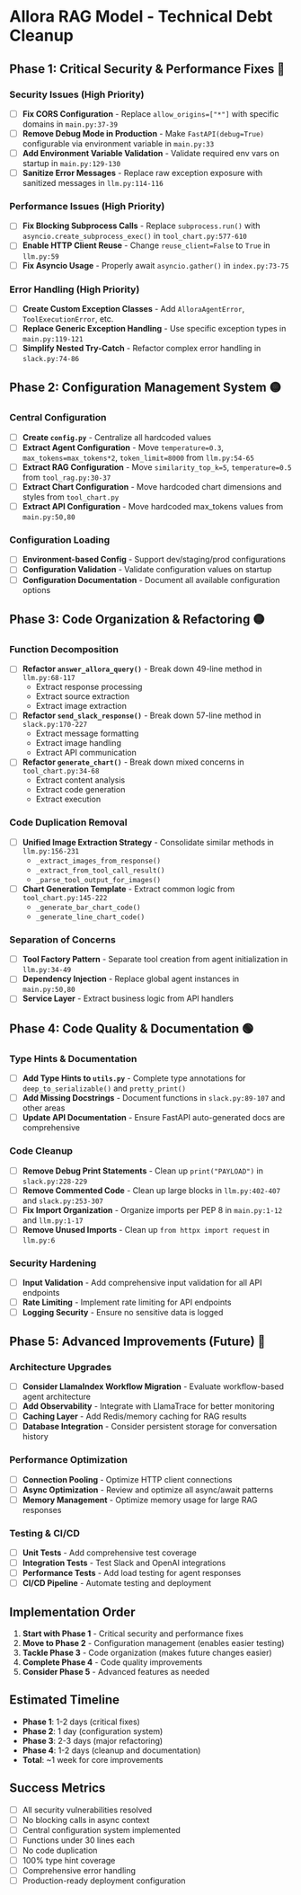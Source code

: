 # Allora RAG Model - Technical Debt Cleanup

## Phase 1: Critical Security & Performance Fixes 🔴

### Security Issues (High Priority)
- [ ] **Fix CORS Configuration** - Replace `allow_origins=["*"]` with specific domains in `main.py:37-39`
- [ ] **Remove Debug Mode in Production** - Make `FastAPI(debug=True)` configurable via environment variable in `main.py:33`
- [ ] **Add Environment Variable Validation** - Validate required env vars on startup in `main.py:129-130`
- [ ] **Sanitize Error Messages** - Replace raw exception exposure with sanitized messages in `llm.py:114-116`

### Performance Issues (High Priority)
- [ ] **Fix Blocking Subprocess Calls** - Replace `subprocess.run()` with `asyncio.create_subprocess_exec()` in `tool_chart.py:577-610`
- [ ] **Enable HTTP Client Reuse** - Change `reuse_client=False` to `True` in `llm.py:59`
- [ ] **Fix Asyncio Usage** - Properly await `asyncio.gather()` in `index.py:73-75`

### Error Handling (High Priority)
- [ ] **Create Custom Exception Classes** - Add `AlloraAgentError`, `ToolExecutionError`, etc.
- [ ] **Replace Generic Exception Handling** - Use specific exception types in `main.py:119-121`
- [ ] **Simplify Nested Try-Catch** - Refactor complex error handling in `slack.py:74-86`

## Phase 2: Configuration Management System 🟡

### Central Configuration
- [ ] **Create `config.py`** - Centralize all hardcoded values
- [ ] **Extract Agent Configuration** - Move `temperature=0.3`, `max_tokens=max_tokens*2`, `token_limit=8000` from `llm.py:54-65`
- [ ] **Extract RAG Configuration** - Move `similarity_top_k=5`, `temperature=0.5` from `tool_rag.py:30-37`
- [ ] **Extract Chart Configuration** - Move hardcoded chart dimensions and styles from `tool_chart.py`
- [ ] **Extract API Configuration** - Move hardcoded max_tokens values from `main.py:50,80`

### Configuration Loading
- [ ] **Environment-based Config** - Support dev/staging/prod configurations
- [ ] **Configuration Validation** - Validate configuration values on startup
- [ ] **Configuration Documentation** - Document all available configuration options

## Phase 3: Code Organization & Refactoring 🟡

### Function Decomposition
- [ ] **Refactor `answer_allora_query()`** - Break down 49-line method in `llm.py:68-117`
  - Extract response processing
  - Extract source extraction
  - Extract image extraction
- [ ] **Refactor `send_slack_response()`** - Break down 57-line method in `slack.py:170-227`
  - Extract message formatting
  - Extract image handling
  - Extract API communication
- [ ] **Refactor `generate_chart()`** - Break down mixed concerns in `tool_chart.py:34-68`
  - Extract content analysis
  - Extract code generation
  - Extract execution

### Code Duplication Removal
- [ ] **Unified Image Extraction Strategy** - Consolidate similar methods in `llm.py:156-231`
  - `_extract_images_from_response()`
  - `_extract_from_tool_call_result()`
  - `_parse_tool_output_for_images()`
- [ ] **Chart Generation Template** - Extract common logic from `tool_chart.py:145-222`
  - `_generate_bar_chart_code()`
  - `_generate_line_chart_code()`

### Separation of Concerns
- [ ] **Tool Factory Pattern** - Separate tool creation from agent initialization in `llm.py:34-49`
- [ ] **Dependency Injection** - Replace global agent instances in `main.py:50,80`
- [ ] **Service Layer** - Extract business logic from API handlers

## Phase 4: Code Quality & Documentation 🟢

### Type Hints & Documentation
- [ ] **Add Type Hints to `utils.py`** - Complete type annotations for `deep_to_serializable()` and `pretty_print()`
- [ ] **Add Missing Docstrings** - Document functions in `slack.py:89-107` and other areas
- [ ] **Update API Documentation** - Ensure FastAPI auto-generated docs are comprehensive

### Code Cleanup
- [ ] **Remove Debug Print Statements** - Clean up `print("PAYLOAD")` in `slack.py:228-229`
- [ ] **Remove Commented Code** - Clean up large blocks in `llm.py:402-407` and `slack.py:253-307`
- [ ] **Fix Import Organization** - Organize imports per PEP 8 in `main.py:1-12` and `llm.py:1-17`
- [ ] **Remove Unused Imports** - Clean up `from httpx import request` in `llm.py:6`

### Security Hardening
- [ ] **Input Validation** - Add comprehensive input validation for all API endpoints
- [ ] **Rate Limiting** - Implement rate limiting for API endpoints
- [ ] **Logging Security** - Ensure no sensitive data is logged

## Phase 5: Advanced Improvements (Future) 🔵

### Architecture Upgrades
- [ ] **Consider LlamaIndex Workflow Migration** - Evaluate workflow-based agent architecture
- [ ] **Add Observability** - Integrate with LlamaTrace for better monitoring
- [ ] **Caching Layer** - Add Redis/memory caching for RAG results
- [ ] **Database Integration** - Consider persistent storage for conversation history

### Performance Optimization
- [ ] **Connection Pooling** - Optimize HTTP client connections
- [ ] **Async Optimization** - Review and optimize all async/await patterns
- [ ] **Memory Management** - Optimize memory usage for large RAG responses

### Testing & CI/CD
- [ ] **Unit Tests** - Add comprehensive test coverage
- [ ] **Integration Tests** - Test Slack and OpenAI integrations
- [ ] **Performance Tests** - Add load testing for agent responses
- [ ] **CI/CD Pipeline** - Automate testing and deployment

## Implementation Order

1. **Start with Phase 1** - Critical security and performance fixes
2. **Move to Phase 2** - Configuration management (enables easier testing)
3. **Tackle Phase 3** - Code organization (makes future changes easier)
4. **Complete Phase 4** - Code quality improvements
5. **Consider Phase 5** - Advanced features as needed

## Estimated Timeline

- **Phase 1**: 1-2 days (critical fixes)
- **Phase 2**: 1 day (configuration system)
- **Phase 3**: 2-3 days (major refactoring)
- **Phase 4**: 1-2 days (cleanup and documentation)
- **Total**: ~1 week for core improvements

## Success Metrics

- [ ] All security vulnerabilities resolved
- [ ] No blocking calls in async context
- [ ] Central configuration system implemented
- [ ] Functions under 30 lines each
- [ ] No code duplication
- [ ] 100% type hint coverage
- [ ] Comprehensive error handling
- [ ] Production-ready deployment configuration
